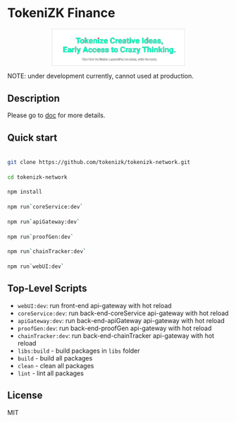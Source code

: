 # TokeniZK Finance

<div align="center">
<img align='center' src="./docs/img/tokenizk-brand3.png" height="60%" width="60%">
</div>

NOTE: under development currently, cannot used at production.

## Description

Please go to [doc](./docs/README.md) for more details.

## Quick start

```bash

git clone https://github.com/tokenizk/tokenizk-network.git

cd tokenizk-network

npm install

npm run`coreService:dev`

npm run`apiGateway:dev`

npm run`proofGen:dev`

npm run`chainTracker:dev`

npm run`webUI:dev`

```

## Top-Level Scripts

- `webUI:dev`: run front-end api-gateway with hot reload
- `coreService:dev`: run back-end-coreService api-gateway with hot reload
- `apiGateway:dev`: run back-end-apiGateway api-gateway with hot reload
- `proofGen:dev`: run back-end-proofGen api-gateway with hot reload
- `chainTracker:dev`: run back-end-chainTracker api-gateway with hot reload
- `libs:build` - build packages in `libs` folder
- `build` - build all packages
- `clean` - clean all packages
- `lint` - lint all packages

## License

MIT

